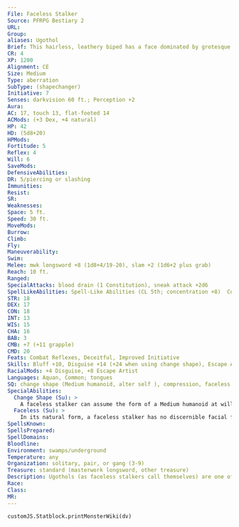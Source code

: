 ```yaml
---
File: Faceless Stalker
Source: PFRPG Bestiary 2
URL: 
Group: 
aliases: Ugothol
Brief: This hairless, leathery biped has a face dominated by grotesque and unsettling whorls and slits instead of actual features.
CR: 4
XP: 1200
Alignment: CE
Size: Medium
Type: aberration
SubType: (shapechanger)
Initiative: 7
Senses: darkvision 60 ft.; Perception +2
Aura: 
AC: 17, touch 13, flat-footed 14
ACMods: (+3 Dex, +4 natural)
HP: 42
HD: (5d8+20)
HPMods: 
Fortitude: 5
Reflex: 4
Will: 6
SaveMods: 
DefensiveAbilities: 
DR: 5/piercing or slashing
Immunities: 
Resist: 
SR: 
Weaknesses: 
Space: 5 ft.
Speed: 30 ft.
MoveMods: 
Burrow: 
Climb: 
Fly: 
Maneuverability: 
Swim: 
Melee: mwk longsword +8 (1d8+4/19-20), slam +2 (1d6+2 plus grab)
Reach: 10 ft.
Ranged: 
SpecialAttacks: blood drain (1 Constitution), sneak attack +2d6
SpellLikeAbilities: Spell-Like Abilities (CL 5th; concentration +8)  Constant-tongues
STR: 18
DEX: 17
CON: 18
INT: 13
WIS: 15
CHA: 16
BAB: 3
CMB: +7 (+11 grapple)
CMD: 20
Feats: Combat Reflexes, Deceitful, Improved Initiative
Skills: Bluff +10, Disguise +14 (+24 when using change shape), Escape Artist +19, Sleight of Hand +8, Stealth +11
RacialMods: +4 Disguise, +8 Escape Artist
Languages: Aquan, Common; tongues
SQ: change shape (Medium humanoid, alter self ), compression, faceless
SpecialAbilities:
  Change Shape (Su): >
    A faceless stalker can assume the form of a Medium humanoid at will but requires 10 uninterrupted minutes to alter its body. Performing this transformation is somewhat painful, but the faceless stalker can maintain its new form indefinitely once it has achieved  it. It can change back to its true form as a swift action and gains a +2 morale bonus on attack rolls, damage rolls, skill checks, and saving throws for 1 round after it does so. Faceless stalkers retain their own innate abilities when they assume their new form and do not gain any of those belonging to the creature they mimic. A faceless stalker gains a +10 bonus on Disguise checks when they are used in conjunction with this ability.
  Faceless (Su): >
    In its natural form, a faceless stalker has no discernible facial features. It gains a +4 bonus on saving throws made to resist attacks or effects that target the senses. This includes gaze attacks, odor-based attacks, sonic attacks and similar attacks. This bonus does not apply to illusions.
SpellsKnown: 
SpellsPrepared: 
SpellDomains: 
Bloodline: 
Environment: swamps/underground
Temperature: any
Organization: solitary, pair, or gang (3-9)
Treasure: standard (masterwork longsword, other treasure)
Description: Ugothols (as faceless stalkers call themselves) are one of the many tools created and then discarded by the aboleths in their long war against the surface dwellers. Scorned by their former masters when the scheme for which they were designed unraveled, the faceless stalkers fled into swamps, marshes, or any other dark, wet places they could find-the closest they could come to the aquatic cities they once considered home.  Originally designed to serve as spies that could walk uncontested among the air-breathing races, faceless stalkers adopt new forms by reshaping their skin and contorting their rubbery bodies. This painful process takes approximately 10 uninterrupted minutes-an ugothol typically seeks a private place to do it, avoiding even others of its own kind. The sensation of returning to its true form is quite exhilarating and results in a momentary burst of euphoria.  Faceless stalkers cannot digest solid food even when in the form of a creature with a mouth. Instead, they subsist on liquids, including blood. In their natural forms, they have three hollow tongues which they use to penetrate and lap blood from their victims. Since they have no particular skill at grappling foes, most ugothols wait until a victim is helpless or asleep before attempting to drink its blood-although the best is when a victim is helpless but conscious during the process, so that the faceless stalker can "play with its food" by having grisly and cruel conversations with it.
Race: 
Class: 
MR: 
---
```

```dataviewjs
customJS.Statblock.printMonsterWiki(dv)
```
